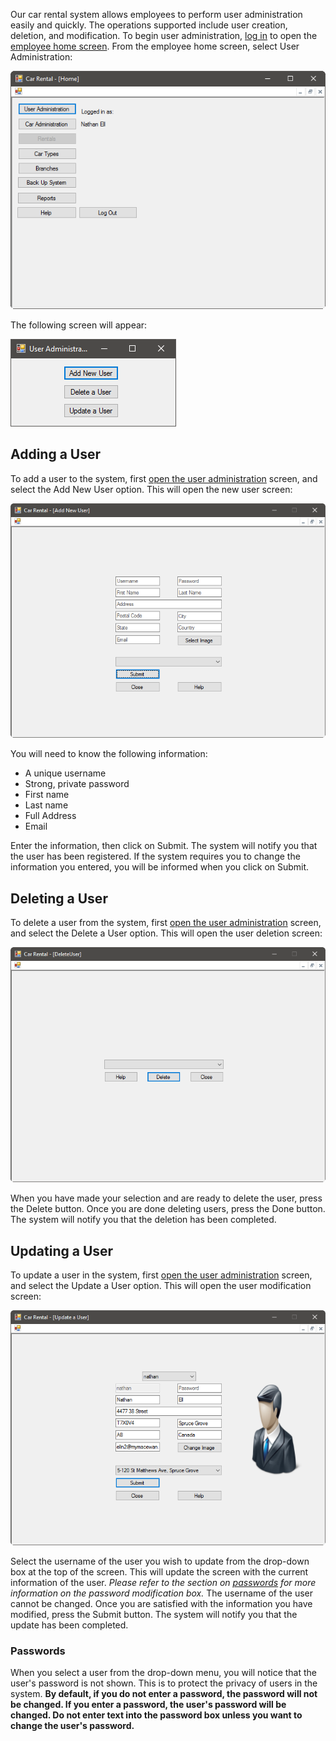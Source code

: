 Our car rental system allows employees to perform user administration easily and quickly. The operations supported include user creation, deletion, and modification. To begin user administration, [log in](#registered-employee) to open the [employee home screen](#the-home-screen). From the employee home screen, select User Administration:

![Home](UserAdministration.png)

The following screen will appear:

![User Administration](AddUser.png)

## Adding a User
To add a user to the system, first [open the user administration](#User-Administration) screen, and select the Add New User option. This will open the new user screen:

![Add a User](NewUser.png)

You will need to know the following information:

- A unique username
- Strong, private password
- First name
- Last name
- Full Address
- Email

Enter the information, then click on Submit. The system will notify you that the user has been registered. If the system requires you to change the information you entered, you will be informed when you click on Submit.

## Deleting a User
To delete a user from the system, first [open the user administration](#User-Administration) screen, and select the Delete a User option. This will open the user deletion screen:

![Delete a User](DeleteUser.png)

When you have made your selection and are ready to delete the user, press the Delete button. Once you are done deleting users, press the Done button. The system will notify you that the deletion has been completed.

## Updating a User
To update a user in the system, first [open the user administration](#User-Administration) screen, and select the Update a User option. This will open the user modification screen:

![Update a User](UpdateUser.png)

Select the username of the user you wish to update from the drop-down box at the top of the screen. This will update the screen with the current information of the user. *Please refer to the section on [passwords](#Passwords) for more information on the password modification box.* The username of the user cannot be changed. Once you are satisfied with the information you have modified, press the Submit button. The system will notify you that the update has been completed.

### Passwords
When you select a user from the drop-down menu, you will notice that the user's password is not shown. This is to protect the privacy of users in the system. **By default, if you do not enter a password, the password will not be changed. If you enter a password, the user's password will be changed. Do not enter text into the password box unless you want to change the user's password.**
